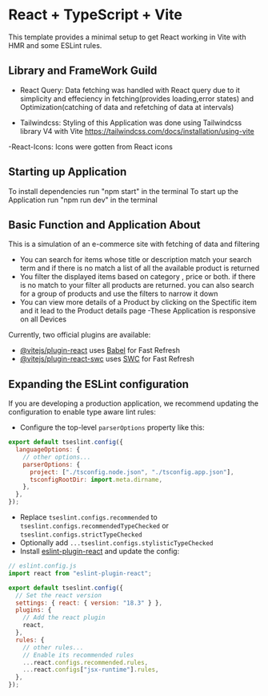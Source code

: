 # React + TypeScript + Vite

This template provides a minimal setup to get React working in Vite with HMR and some ESLint rules.

## Library and FrameWork Guild

- React Query: Data fetching was handled with React query due to it simplicity and effeciency in fetching(provides loading,error states) and Optimization(catching of data and refetching of data at intervals)

- Tailwindcss: Styling of this Application was done using Tailwindcss library V4 with Vite https://tailwindcss.com/docs/installation/using-vite

-React-Icons: Icons were gotten from React icons

## Starting up Application

To install dependencies run "npm start" in the terminal
To start up the Application run "npm run dev" in the terminal

## Basic Function and Application About

This is a simulation of an e-commerce site with fetching of data and filtering

- You can search for items whose title or description match your search term and if there is no match a list of all the available product is returned
- You filter the displayed items based on category , price or both. if there is no match to your filter all products are returned. you can also search for a group of products and use the filters to narrow it down
- You can view more details of a Product by clicking on the Spectific item and it lead to the Product details page
  -These Application is responsive on all Devices

Currently, two official plugins are available:

- [@vitejs/plugin-react](https://github.com/vitejs/vite-plugin-react/blob/main/packages/plugin-react/README.md) uses [Babel](https://babeljs.io/) for Fast Refresh
- [@vitejs/plugin-react-swc](https://github.com/vitejs/vite-plugin-react-swc) uses [SWC](https://swc.rs/) for Fast Refresh

## Expanding the ESLint configuration

If you are developing a production application, we recommend updating the configuration to enable type aware lint rules:

- Configure the top-level `parserOptions` property like this:

```js
export default tseslint.config({
  languageOptions: {
    // other options...
    parserOptions: {
      project: ["./tsconfig.node.json", "./tsconfig.app.json"],
      tsconfigRootDir: import.meta.dirname,
    },
  },
});
```

- Replace `tseslint.configs.recommended` to `tseslint.configs.recommendedTypeChecked` or `tseslint.configs.strictTypeChecked`
- Optionally add `...tseslint.configs.stylisticTypeChecked`
- Install [eslint-plugin-react](https://github.com/jsx-eslint/eslint-plugin-react) and update the config:

```js
// eslint.config.js
import react from "eslint-plugin-react";

export default tseslint.config({
  // Set the react version
  settings: { react: { version: "18.3" } },
  plugins: {
    // Add the react plugin
    react,
  },
  rules: {
    // other rules...
    // Enable its recommended rules
    ...react.configs.recommended.rules,
    ...react.configs["jsx-runtime"].rules,
  },
});
```
